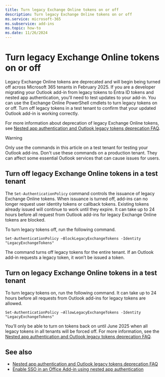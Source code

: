 ```yaml
---
title: Turn legacy Exchange Online tokens on or off
description: Turn legacy Exchange Online tokens on or off
ms.service: microsoft-365
ms.subservice: add-ins
ms.topic: how-to
ms.date: 11/26/2024
---
```


# Turn legacy Exchange Online tokens on or off

Legacy Exchange Online tokens are deprecated and will begin being turned off across Microsoft 365 tenants in February 2025. If you are a developer migrating your Outlook add-in from legacy tokens to Entra ID tokens and nested app authentication, you'll need to test updates to your add-in. You can use the Exchange Online PowerShell cmdlets to turn legacy tokens on or off. Turn off legacy tokens in a test tenant to confirm that your updated Outlook add-in is working correctly.

For more information about deprecation of legacy Exchange Online tokens, see [Nested app authentication and Outlook legacy tokens deprecation FAQ](https://aka.ms/NAAFAQ).

> [!WARNING]
> Only use the commands in this article on a test tenant for testing your Outlook add-ins. Don't use these commands on a production tenant. They can affect some essential Outlook services that can cause issues for users.

## Turn off legacy Exchange Online tokens in a test tenant

The `Set-AuthenticationPolicy` command controls the issuance of legacy Exchange Online tokens. When issuance is turned off, add-ins can no longer request user identity tokens or callback tokens. Existing tokens already issued will continue to work until they expire. It can take up to 24 hours before all request from Outlook add-ins for legacy Exchange Online tokens are blocked.

To turn legacy tokens off, run the following command.

`Set-AuthenticationPolicy –BlockLegacyExchangeTokens -Identity "LegacyExchangeTokens"`

The command turns off legacy tokens for the entire tenant. If an Outlook add-in requests a legacy token, it won’t be issued a token.

## Turn on legacy Exchange Online tokens in a test tenant

To turn legacy tokens on, run the following command. It can take up to 24 hours before all requests from Outlook add-ins for legacy tokens are allowed.

`Set-AuthenticationPolicy –AllowLegacyExchangeTokens -Identity "LegacyExchangeTokens"`

You’ll only be able to turn on tokens back on until June 2025 when all legacy  tokens in all tenants will be forced off. For more information, see the [Nested app authentication and Outlook legacy tokens deprecation FAQ](https://aka.ms/NAAFAQ).

## See also

- [Nested app authentication and Outlook legacy tokens deprecation FAQ](https://aka.ms/NAAFAQ)
- [Enable SSO in an Office Add-in using nested app authentication](../develop/enable-nested-app-authentication-in-your-add-in.md)
